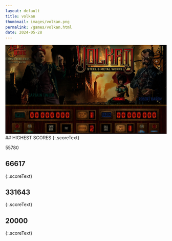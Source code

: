 ```yaml
---
layout: default
title: volkan
thumbnail: images/volkan.png
permalink: /games/volkan.html
date: 2024-05-28
---
```


<img src="../images/volkan.png" class="gameThumbnail img-fluid mx-auto align-middle">
## HIGHEST SCORES
{:.scoreText}

55780

## 66617
{:.scoreText}


## 331643
{:.scoreText}


## 20000
{:.scoreText}


